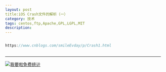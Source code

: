 ```yaml
---
layout: post
title:iOS Crash文件的解析（一）
category: 技术
tags: centos,ftp,Apache,GPL,LGPL,MIT
description: 
---
```


```javascript

https://www.cnblogs.com/smileEvday/p/Crash1.html



```



---


<script language="javascript" type="text/javascript" src="//js.users.51.la/19176892.js"></script>
<noscript><a href="//www.51.la/?19176892" target="_blank"><img alt="&#x6211;&#x8981;&#x5566;&#x514D;&#x8D39;&#x7EDF;&#x8BA1;" src="//img.users.51.la/19176892.asp" style="border:none" /></a></noscript>

